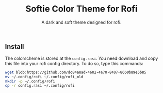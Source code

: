 <h1 class="title" align="center">
  Softie Color Theme for Rofi
  <br>
</h1>

<div class="description" align="center">
  <p>A dark and soft theme designed for rofi.</p>
</div>
<br>

## Install
The colorscheme is stored at the `config.rasi`. You need download and copy this file into your rofi config directory. To do so, type this commands:

```bash
wget blob:https://github.com/dc84a8ad-4602-4a70-8407-8660b89e5b85
mv ~/.config/rofi ~/.config/rofi_old
mkdir -p ~/.config/rofi
cp -r config.rasi ~/.config/rofi
```
